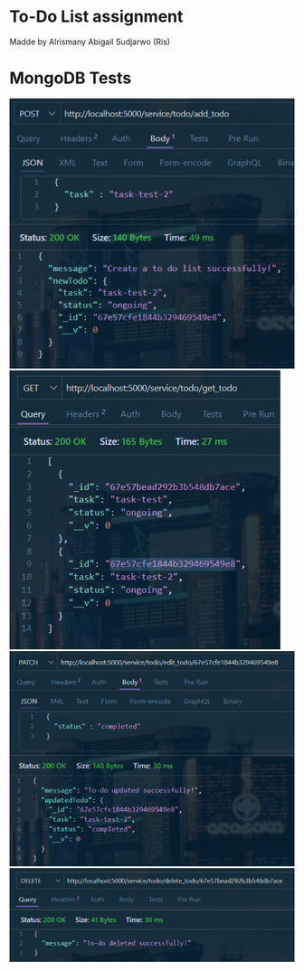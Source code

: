 # To-Do List assignment
Madde by Alrismany Abigail Sudjarwo (Ris)

# MongoDB Tests
![POST test](public/POST_test.png)
![GET test](public/GET_test.png)
![PATCH test](public/PATCH_test.png)
![DELETE test](public/DELETE_test.png)
